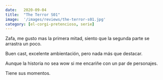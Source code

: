 ```yaml
---
date:   2020-09-04
title:  "The Terror S01"
image:  '/images/reviews/the-terror-s01.jpg'
category: [el-corgi-pretencioso, serie]
---
```

Zafa, me gusto mas la primera mitad, siento que la segunda parte se arrastra un poco.

Buen cast, excelente ambientación, pero nada más que destacar.

Aunque la historia no sea wow si me encariñe con un par de personajes.

Tiene sus momentos.
